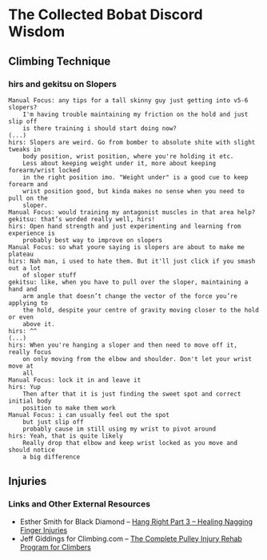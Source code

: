 # The Collected Bobat Discord Wisdom

## Climbing Technique

### hirs and gekitsu on Slopers

```
Manual Focus: any tips for a tall skinny guy just getting into v5-6 slopers?
    I'm having trouble maintaining my friction on the hold and just slip off
    is there training i should start doing now?
(...)
hirs: Slopers are weird. Go from bomber to absolute shite with slight tweaks in
    body position, wrist position, where you're holding it etc.
    Less about keeping weight under it, more about keeping forearm/wrist locked
    in the right position imo. "Weight under" is a good cue to keep forearm and
    wrist position good, but kinda makes no sense when you need to pull on the
    sloper.
Manual Focus: would training my antagonist muscles in that area help?
gekitsu: that’s worded really well, hirs!
hirs: Open hand strength and just experimenting and learning from experience is
    probably best way to improve on slopers
Manual Focus: so what youre saying is slopers are about to make me plateau
hirs: Nah man, i used to hate them. But it'll just click if you smash out a lot
    of sloper stuff
gekitsu: like, when you have to pull over the sloper, maintaining a hand and
    arm angle that doesn’t change the vector of the force you’re applying to
    the hold, despite your centre of gravity moving closer to the hold or even
    above it.
hirs: ^^
(...)
hirs: When you're hanging a sloper and then need to move off it, really focus
    on only moving from the elbow and shoulder. Don't let your wrist move at
    all
Manual Focus: lock it in and leave it
hirs: Yup
    Then after that it is just finding the sweet spot and correct initial body
    position to make them work
Manual Focus: i can usually feel out the spot
    but just slip off
    probably cause im still using my wrist to pivot around
hirs: Yeah, that is quite likely
    Really drop that elbow and keep wrist locked as you move and should notice
    a big difference
```

## Injuries

### Links and Other External Resources

* Esther Smith for Black Diamond – [Hang Right Part 3 – Healing Nagging Finger Injuries](https://www.blackdiamondequipment.com/en_US/esther-smith-nagging-finger-injuries/esther-smith-nagging-finger-injuries.html)
* Jeff Giddings for Climbing.com – [The Complete Pulley Injury Rehab Program for Climbers](https://www.climbing.com/skills/the-complete-pulley-injury-rehab-program-for-climbers/)
